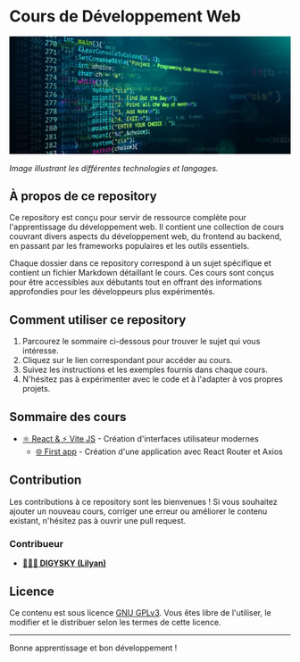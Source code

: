 # Cours de Développement Web

![Image illustrative du développement web](/assets/imgs/Technologies%20web%20modernes.jpg)

*Image illustrant les différentes technologies et langages.*

## À propos de ce repository

Ce repository est conçu pour servir de ressource complète pour l'apprentissage du développement web. Il contient une collection de cours couvrant divers aspects du développement web, du frontend au backend, en passant par les frameworks populaires et les outils essentiels.

Chaque dossier dans ce repository correspond à un sujet spécifique et contient un fichier Markdown détaillant le cours. Ces cours sont conçus pour être accessibles aux débutants tout en offrant des informations approfondies pour les développeurs plus expérimentés.

## Comment utiliser ce repository

1. Parcourez le sommaire ci-dessous pour trouver le sujet qui vous intéresse.
2. Cliquez sur le lien correspondant pour accéder au cours.
3. Suivez les instructions et les exemples fournis dans chaque cours.
4. N'hésitez pas à expérimenter avec le code et à l'adapter à vos propres projets.

## Sommaire des cours

- [⚛️ React & ⚡ Vite JS](/React-&-Vite-JS/React-&-Vite-JS.md) - Création d'interfaces utilisateur modernes
  - [🌐 First app](/React-&-Vite-JS/First-app.md) - Création d'une application avec React Router et Axios

## Contribution

Les contributions à ce repository sont les bienvenues ! Si vous souhaitez ajouter un nouveau cours, corriger une erreur ou améliorer le contenu existant, n'hésitez pas à ouvrir une pull request.

### Contribueur

- [**👨‍💻🥇 DIGYSKY (Lilyan)**](https://github.com/DIGYSKY)

## Licence

Ce contenu est sous licence [GNU GPLv3](LICENSE). Vous êtes libre de l'utiliser, le modifier et le distribuer selon les termes de cette licence.

---

Bonne apprentissage et bon développement !

